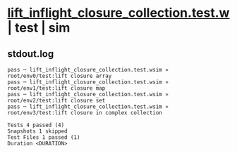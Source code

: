 # [lift_inflight_closure_collection.test.w](../../../../../tests/valid/lift_inflight_closure_collection.test.w) | test | sim

## stdout.log
```log
pass ─ lift_inflight_closure_collection.test.wsim » root/env0/test:lift closure array                
pass ─ lift_inflight_closure_collection.test.wsim » root/env1/test:lift closure map                  
pass ─ lift_inflight_closure_collection.test.wsim » root/env2/test:lift closure set                  
pass ─ lift_inflight_closure_collection.test.wsim » root/env3/test:lift closure in complex collection

Tests 4 passed (4)
Snapshots 1 skipped
Test Files 1 passed (1)
Duration <DURATION>
```

